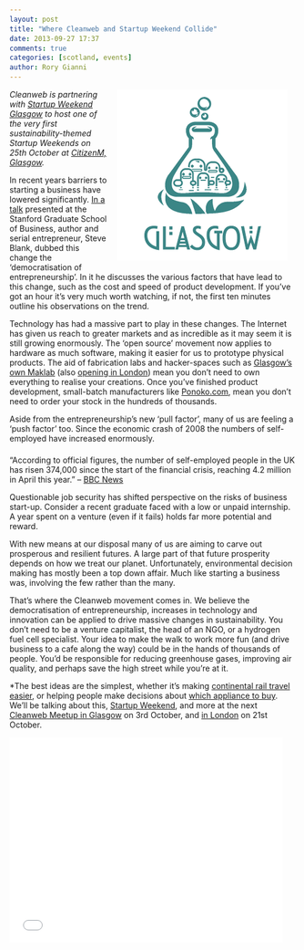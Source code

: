 ```yaml
---
layout: post
title: "Where Cleanweb and Startup Weekend Collide"
date: 2013-09-27 17:37
comments: true
categories: [scotland, events]
author: Rory Gianni
---
```


<div style="margin: 0px 15px; margin-bottom:10px; float: right"><img src="/images/posts/sw_glasgow.png" alt="startup weekend glasgow"></div>

_Cleanweb is partnering with [Startup Weekend Glasgow](http://glasgow.startupweekend.org) to host one of the very first sustainability-themed Startup Weekends on 25th October at [CitizenM, Glasgow](http://www.citizenm.com/glasgow/societym)._

In recent years barriers to starting a business have lowered significantly. [In a talk](#democritizing) presented at the Stanford Graduate School of Business, author and serial entrepreneur, Steve Blank, dubbed this change the ‘democratisation of entrepreneurship’. In it he discusses the various factors that have lead to this change, such as the cost and speed of product development. If you’ve got an hour it’s very much worth watching, if not, the first ten minutes outline his observations on the trend.

Technology has had a massive part to play in these changes. The Internet has given us reach to greater markets and as incredible as it may seem it is still growing enormously. The ‘open source’ movement now applies to hardware as much software, making it easier for us to prototype physical products. The aid of fabrication labs and hacker-spaces such as [Glasgow’s own Maklab](http://www.maklab.co.uk/) (also [opening in London](http://www.kickstarter.com/projects/maklablondon/maklab-london-open-access-digital-fabrication)) mean you don’t need to own everything to realise your creations. Once you’ve finished product development, small-batch manufacturers like [Ponoko.com](http://ponoko.com), mean you don’t need to order your stock in the hundreds of thousands.

Aside from the entrepreneurship’s new ‘pull factor’, many of us are feeling a ‘push factor’ too. Since the economic crash of 2008 the numbers of self-employed have increased enormously.

<p style = "padding-left:1em; margin-top:1.5em; margin-bottom:1.5em;">

“According to official figures, the number of self-employed people in the UK has risen 374,000 since the start of the financial crisis, reaching 4.2 million in April this year.” – <a href = "http://www.bbc.co.uk/news/business-22845051">BBC News</a>

</p>

Questionable job security has shifted perspective on the risks of business start-up. Consider a recent graduate faced with a low or unpaid internship. A year spent on a venture (even if it fails) holds far more potential and reward.

With new means at our disposal many of us are aiming to carve out prosperous and resilient futures. A large part of that future prosperity depends on how we treat our planet. Unfortunately, environmental decision making has mostly been a top down affair. Much like starting a business was, involving the few rather than the many.

That’s where the Cleanweb movement comes in. We believe the democratisation of entrepreneurship, increases in technology and innovation can be applied to drive massive changes in sustainability. You don’t need to be a venture capitalist, the head of an NGO, or a hydrogen fuel cell specialist. Your idea to make the walk to work more fun (and drive business to a cafe along the way) could be in the hands of thousands of people. You’d be responsible for reducing greenhouse gases, improving air quality, and perhaps save the high street while you’re at it.

*The best ideas are the simplest, whether it’s making [continental rail travel easier](http://loco2.com), or helping people make decisions about [which appliance to buy](http://sustainablejohn.com/?p=400). We’ll be talking about this, [Startup Weekend](http://glasgow.startupweekend.org), and more at the next [Cleanweb Meetup in Glasgow](http://www.meetup.com/Cleanweb-Scotland) on 3rd October, and [in London](http://www.meetup.com/Cleanweb-London) on 21st October.

<div id = "democritizing">
<iframe width="480" height="360" src="//www.youtube.com/embed/n-H7TAcqGko?rel=0" frameborder="0" allowfullscreen></iframe>
</div>